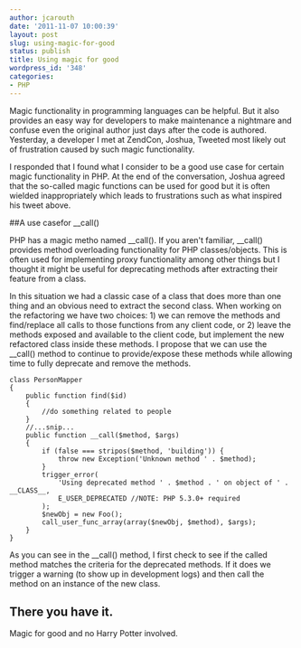 ```yaml
---
author: jcarouth
date: '2011-11-07 10:00:39'
layout: post
slug: using-magic-for-good
status: publish
title: Using magic for good
wordpress_id: '348'
categories:
- PHP
---
```


Magic functionality in programming languages can be helpful. But it also
provides an easy way for developers to make maintenance a nightmare and
confuse even the original author just days after the code is authored.
Yesterday, a developer I met at ZendCon, Joshua, Tweeted most likely out of
frustration caused by such magic functionality.

I responded
that I found what I consider to be a good use case for certain magic
functionality in PHP. At the end of the conversation, Joshua agreed that the
so-called magic functions can be used for good but it is often wielded
inappropriately which leads to frustrations such as what inspired his tweet
above.

##A use casefor __call()

PHP has a magic metho named __call(). If you aren't familiar, __call()
provides method overloading functionality for PHP classes/objects. This is
often used for implementing proxy functionality among other things but I
thought it might be useful for deprecating methods after extracting their
feature from a class.

In this situation we had a classic case of a class that does more than one
thing and an obvious need to extract the second class. When working on the
refactoring we have two choices: 1) we can remove the methods and find/replace
all calls to those functions from any client code, or 2) leave the methods
exposed and available to the client code, but implement the new refactored
class inside these methods. I propose that we can use the __call() method to
continue to provide/expose these methods while allowing time to fully
deprecate and remove the methods.

    
    class PersonMapper 
    {
        public function find($id) 
        {
            //do something related to people
        }  
        //...snip...
        public function __call($method, $args)
        {
            if (false === stripos($method, 'building')) {
                throw new Exception('Unknown method ' . $method);
            }
            trigger_error(
                'Using deprecated method ' . $method . ' on object of ' . __CLASS__,
                E_USER_DEPRECATED //NOTE: PHP 5.3.0+ required
            );
            $newObj = new Foo();
            call_user_func_array(array($newObj, $method), $args);
        }
    }

  
As you can see in the __call() method, I first check to see if the called
method matches the criteria for the deprecated methods. If it does we trigger
a warning (to show up in development logs) and then call the method on an
instance of the new class.

## There you have it.

Magic for good and no Harry Potter involved.

